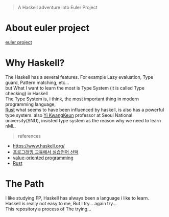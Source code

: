 > A Haskell adventure into Euler Project

# About euler project

[euler project](https://projecteuler.net/about)

# Why Haskell?
  The Haskell has a several features. 
  For example Lazy evaluation, Type guard, Pattern matching, etc...   
  but What I want to learn the most is Type System (it is called Type checking) in Haskell  
  The Type System is, i think, the most important thing in modern programming language,   
  [Rust](https://www.rust-lang.org/) what seems to have been influenced by haskell, is also has a powerful type system. also [Yi KwangKeun](http://ropas.snu.ac.kr/~kwang/) professor at Seoul National university(SNU), insisted type system as the reason why we need to learn nML.

  > references  
  - https://www.haskell.org/
  - [프로그래밍 교육에서 실습언어 선택](http://ropas.snu.ac.kr/~kwang/paper/position/edu.pdf)
  - [value-oriented programming](http://ropas.snu.ac.kr/~kwang/paper/maso/1.pdf)
  - [Rust](https://en.wikipedia.org/wiki/Rust_(programming_language))

# The Path
 I like studying FP, Haskell has always been a language i like to learn.  
 Haskell is really not easy to me, But I try... again try...  
 This repository a process of The trying...
